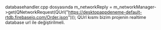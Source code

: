 databasehandler.cpp dosyasında 
m_networkReply = m_networkManager->get(QNetworkRequest(QUrl("https://desktopappdeneme-default-rtdb.firebaseio.com/Order.json")));
QUrl kısmı bizim projenin realtime database url ile değiştirilmeli.
